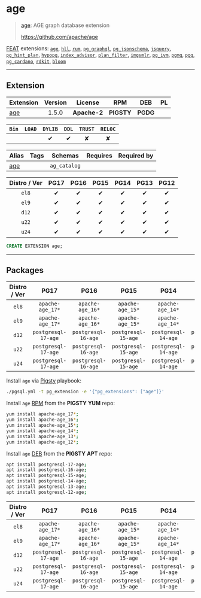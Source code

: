 # age


> [age](https://github.com/apache/age): AGE graph database extension
>
> https://github.com/apache/age





[FEAT](/feat) extensions: [`age`](/age), [`hll`](/hll), [`rum`](/rum), [`pg_graphql`](/pg_graphql), [`pg_jsonschema`](/pg_jsonschema), [`jsquery`](/jsquery), [`pg_hint_plan`](/pg_hint_plan), [`hypopg`](/hypopg), [`index_advisor`](/index_advisor), [`plan_filter`](/plan_filter), [`imgsmlr`](/imgsmlr), [`pg_ivm`](/pg_ivm), [`pgmq`](/pgmq), [`pgq`](/pgq), [`pg_cardano`](/pg_cardano), [`rdkit`](/rdkit), [`bloom`](/bloom)


-------
## Extension


| Extension | Version | License | RPM | DEB | PL |
|-----------|:-------:|:-------:|:---:|:---:|:--:|
| [age](https://github.com/apache/age) | 1.5.0 | **<span class="tccyan">Apache-2</span>** | **<span class="tcwarn">PIGSTY</span>** | **<span class="tccyan">PGDG</span>** |  |



| `Bin` | `LOAD` | `DYLIB` | `DDL` | `TRUST` | `RELOC` |
|:-----:|:------:|:-------:|:-----:|:-------:|:-------:|
|  |  | <span class="tcblue">✔</span> | <span class="tcblue">✔</span> | <span class="tcwarn">✘</span> | <span class="tcwarn">✘</span> |



| Alias | Tags | Schemas | Requires | Required by |
|-------|------|---------|----------|-------------|
| [age](/age) |  | `ag_catalog` |  |  |



| Distro / Ver | PG17 | PG16 | PG15 | PG14 | PG13 | PG12 |
|:------------:|:----:|:----:|:----:|:----:|:----:|:----:|
| `el8` | <span class="tcblue">✔</span> | <span class="tcblue">✔</span> | <span class="tcblue">✔</span> | <span class="tcblue">✔</span> | <span class="tcblue">✔</span> | <span class="tcblue">✔</span> |
| `el9` | <span class="tcblue">✔</span> | <span class="tcblue">✔</span> | <span class="tcblue">✔</span> | <span class="tcblue">✔</span> | <span class="tcblue">✔</span> | <span class="tcblue">✔</span> |
| `d12` | <span class="tcblue">✔</span> | <span class="tcblue">✔</span> | <span class="tcblue">✔</span> | <span class="tcblue">✔</span> | <span class="tcblue">✔</span> | <span class="tcblue">✔</span> |
| `u22` | <span class="tcblue">✔</span> | <span class="tcblue">✔</span> | <span class="tcblue">✔</span> | <span class="tcblue">✔</span> | <span class="tcblue">✔</span> | <span class="tcblue">✔</span> |
| `u24` | <span class="tcblue">✔</span> | <span class="tcblue">✔</span> | <span class="tcblue">✔</span> | <span class="tcblue">✔</span> | <span class="tcblue">✔</span> | <span class="tcblue">✔</span> |





```sql
CREATE EXTENSION age;
```

-----------


## Packages


| Distro / Ver | PG17 | PG16 | PG15 | PG14 | PG13 | PG12 |
|:------------:|:----:|:----:|:----:|:----:|:----:|:----:|
| `el8` | `apache-age_17*` | `apache-age_16*` | `apache-age_15*` | `apache-age_14*` | `apache-age_13*` | `apache-age_12*` |
| `el9` | `apache-age_17*` | `apache-age_16*` | `apache-age_15*` | `apache-age_14*` | `apache-age_13*` | `apache-age_12*` |
| `d12` | `postgresql-17-age` | `postgresql-16-age` | `postgresql-15-age` | `postgresql-14-age` | `postgresql-13-age` | `postgresql-12-age` |
| `u22` | `postgresql-17-age` | `postgresql-16-age` | `postgresql-15-age` | `postgresql-14-age` | `postgresql-13-age` | `postgresql-12-age` |
| `u24` | `postgresql-17-age` | `postgresql-16-age` | `postgresql-15-age` | `postgresql-14-age` | `postgresql-13-age` | `postgresql-12-age` |



Install `age` via [Pigsty](https://pigsty.io/docs/pgext/usage/install/) playbook:

```bash
./pgsql.yml -t pg_extension -e '{"pg_extensions": ["age"]}'
```


Install `age` [RPM](/rpm) from the **<span class="tcwarn">PIGSTY</span>** **YUM** repo:

```bash
yum install apache-age_17*;
yum install apache-age_16*;
yum install apache-age_15*;
yum install apache-age_14*;
yum install apache-age_13*;
yum install apache-age_12*;
```


Install `age` [DEB](/deb) from the **<span class="tcwarn">PIGSTY</span>** **APT** repo:

```bash
apt install postgresql-17-age;
apt install postgresql-16-age;
apt install postgresql-15-age;
apt install postgresql-14-age;
apt install postgresql-13-age;
apt install postgresql-12-age;
```




| Distro / Ver | PG17 | PG16 | PG15 | PG14 | PG13 | PG12 |
|:------------:|:----:|:----:|:----:|:----:|:----:|:----:|
| `el8` | `apache-age_17*` | `apache-age_16*` | `apache-age_15*` | `apache-age_14*` | `apache-age_13*` | `apache-age_12*` |
| `el9` | `apache-age_17*` | `apache-age_16*` | `apache-age_15*` | `apache-age_14*` | `apache-age_13*` | `apache-age_12*` |
| `d12` | `postgresql-17-age` | `postgresql-16-age` | `postgresql-15-age` | `postgresql-14-age` | `postgresql-13-age` | `postgresql-12-age` |
| `u22` | `postgresql-17-age` | `postgresql-16-age` | `postgresql-15-age` | `postgresql-14-age` | `postgresql-13-age` | `postgresql-12-age` |
| `u24` | `postgresql-17-age` | `postgresql-16-age` | `postgresql-15-age` | `postgresql-14-age` | `postgresql-13-age` | `postgresql-12-age` |





